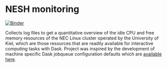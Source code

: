 # NESH monitoring

[![Binder](https://mybinder.org/badge_logo.svg)](https://mybinder.org/v2/gh/ExaESM-WP4/NESH-monitoring/master?urlpath=lab/tree/analysis.ipynb)

Collects log files to get a quantitative overview of the idle CPU and free memory resources of the NEC Linux cluster operated by the University of Kiel, which are those resources that are readily available for interactive computing tasks with Dask.
Project was inspired by the development of machine specific Dask jobqueue configuration defaults which are [available here](https://github.com/ExaESM-WP4/Dask-jobqueue-configs).
